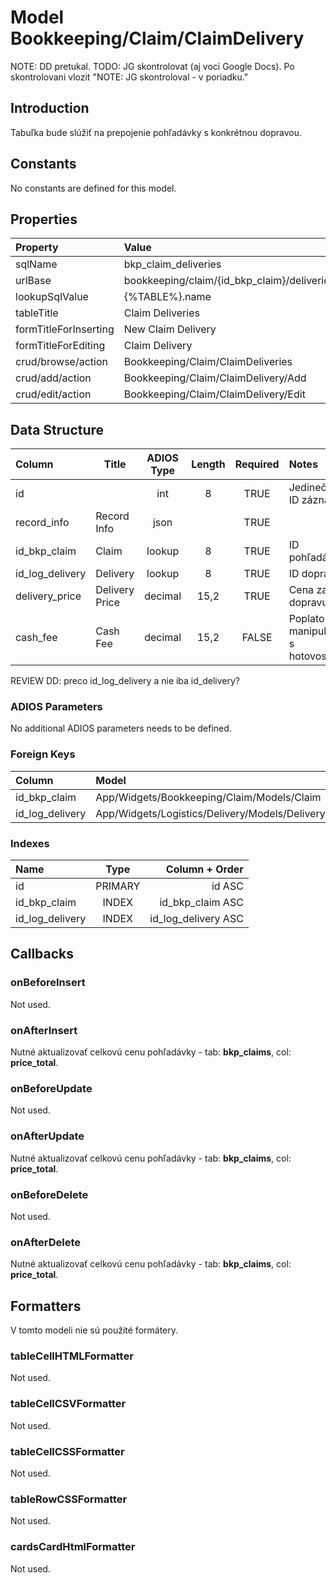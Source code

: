 # Model Bookkeeping/Claim/ClaimDelivery

NOTE: DD pretukal.
TODO: JG skontrolovat (aj voci Google Docs). Po skontrolovani vlozit "NOTE: JG skontroloval - v poriadku."

## Introduction

Tabuľka bude slúžiť na prepojenie pohľadávky s konkrétnou dopravou.

## Constants

No constants are defined for this model.

## Properties

| Property              | Value                                       |
| :-------------------- | :------------------------------------------ |
| sqlName               | bkp_claim_deliveries                        |
| urlBase               | bookkeeping/claim/{id_bkp_claim}/deliveries |
| lookupSqlValue        | {%TABLE%}.name                              |
| tableTitle            | Claim Deliveries                            |
| formTitleForInserting | New Claim Delivery                          |
| formTitleForEditing   | Claim Delivery                              |
| crud/browse/action    | Bookkeeping/Claim/ClaimDeliveries           |
| crud/add/action       | Bookkeeping/Claim/ClaimDelivery/Add         |
| crud/edit/action      | Bookkeeping/Claim/ClaimDelivery/Edit        |

## Data Structure

| Column          | Title          | ADIOS Type | Length | Required | Notes                                |
| :-------------- | -------------- | :--------: | :----: | :------: | :----------------------------------- |
| id              |                |    int     |   8    |   TRUE   | Jedinečné ID záznamu                 |
| record_info     | Record Info    |    json    |        |   TRUE   |                                      |
| id_bkp_claim    | Claim          |   lookup   |   8    |   TRUE   | ID pohľadávky                        |
| id_log_delivery | Delivery       |   lookup   |   8    |   TRUE   | ID dopravy                           |
| delivery_price  | Delivery Price |  decimal   |  15,2  |   TRUE   | Cena za dopravu                      |
| cash_fee        | Cash Fee       |  decimal   |  15,2  |  FALSE   | Poplatok za manipulaciu s hotovostou |

REVIEW DD: preco id_log_delivery a nie iba id_delivery?

### ADIOS Parameters

No additional ADIOS parameters needs to be defined.

### Foreign Keys

| Column          | Model                                          | Relation | OnUpdate | OnDelete |
| :-------------- | :--------------------------------------------- | :------: | -------- | -------- |
| id_bkp_claim    | App/Widgets/Bookkeeping/Claim/Models/Claim         |   1:N    | Cascade  | Cascade  |
| id_log_delivery | App/Widgets/Logistics/Delivery/Models/Delivery |   1:N    | Cascade  | Restrict |

### Indexes

| Name            |  Type   |      Column + Order |
| :-------------- | :-----: | ------------------: |
| id              | PRIMARY |              id ASC |
| id_bkp_claim    |  INDEX  |    id_bkp_claim ASC |
| id_log_delivery |  INDEX  | id_log_delivery ASC |

## Callbacks

### onBeforeInsert

Not used.

### onAfterInsert

Nutné aktualizovať celkovú cenu pohľadávky - tab: **bkp_claims**, col: **price_total**.

### onBeforeUpdate

Not used.

### onAfterUpdate

Nutné aktualizovať celkovú cenu pohľadávky - tab: **bkp_claims**, col: **price_total**.

### onBeforeDelete

Not used.

### onAfterDelete

Nutné aktualizovať celkovú cenu pohľadávky - tab: **bkp_claims**, col: **price_total**.

## Formatters

V tomto modeli nie sú použité formátery.

### tableCellHTMLFormatter

Not used.

### tableCellCSVFormatter

Not used.

### tableCellCSSFormatter

Not used.

### tableRowCSSFormatter

Not used.

### cardsCardHtmlFormatter

Not used.
